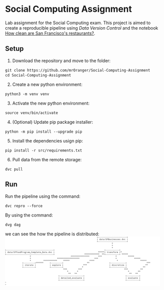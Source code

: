 # Social Computing Assignment
Lab assignment for the Social Computing exam. This project is aimed to create a reproducible pipeline using _Data Version Control_ and the notebook [How clean are San Francisco's restaurants?](https://nbviewer.ipython.org/github/Jay-Oh-eN/happy-healthy-hungry/blob/master/h3.ipynb).

## Setup
1. Download the repository and move to the folder:
```
git clone https://github.com/mrOranger/Social-Computing-Assignment
cd Social-Computing-Assignment
```

2. Create a new python environment:
```
python3 -m venv venv
```

3. Activate the new python environment:
```
source venv/bin/activate
```

4. (Optional) Update pip package installer:
```
python -m pip install --upgrade pip
```

5. Install the dependencies usign pip:
```
pip install -r src/requirements.txt
```

6. Pull data from the remote storage:
```
dvc pull
```

## Run
Run the pipeline using the command:
```
dvc repro --force
```

By using the command:
```
dvg dag
```
we can see the how the pipeline is distributed: ![alt text](DAG.png)
